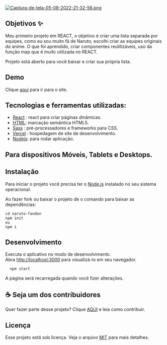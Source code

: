 [![Captura-de-tela-05-08-2022-21-32-56.png](https://i.postimg.cc/BbnQMvxG/Captura-de-tela-05-08-2022-21-32-56.png)](https://postimg.cc/LYGps2Cy)

## Objetivos ✨

Meu primeiro projeto em REACT, o objetivo é criar uma lista separada por equipes, como eu sou muito fã de Naruto, escolhi criar as equipes originais do anime. O que foi aprendido, criar componentes reutilizáveis, uso da função map que é muito utilizada no REACT. 

Projeto está  aberto para você baixar e criar sua própria lista.

## Demo
Clique [aqui](https://react-fandon-narutos.vercel.app/) para ir para o site.

## Tecnologias e ferramentas utilizadas:

-   [React](https://pt-br.reactjs.org/) :  react para criar páginas dinâmicas.
- [HTML](https://developer.mozilla.org/pt-BR/docs/Web/HTML): marcação semântica HTML5.
-   [Sass](https://sass-lang.com/) : pré-processadores e frameworks para CSS.
-   [Vercel](https://vercel.com/) : hospedagem de site de desenvolvimento.
- [Nodejs](https://nodejs.org/en/): para rodar aplicação.

## Para dispositivos Móveis, Tablets e Desktops.


## Instalação

Para iniciar o projeto você precisa ter o  [Node.js](https://nodejs.org/en/)  instalado no seu sistema operacional.

Ao fazer fork ou baixar o projeto de o comando para baixar as dependências:

    cd naruto-fandon
    npm init 
	ou  
    npm i

## Desenvolvimento

Executa o aplicativo no modo de desenvolvimento.\
Abra [http://localhost:3000](http://localhost:3000) para visualizá-lo em seu navegador.

      npm start

A página será recarregada quando você fizer alterações.

## ☕ Seja um dos contribuidores

Quer fazer parte desse projeto? Clique  [AQUI](https://github.com/anthonibs/react-fandon-naruto/blob/main/CONTRIBUTION.md)  e leia como contribuir.

## Licença

Esse projeto está sob licença. Veja o arquivo  [MIT](https://github.com/anthonibs/react-fandon-naruto/blob/main/LICENSE)  para mais detalhes.